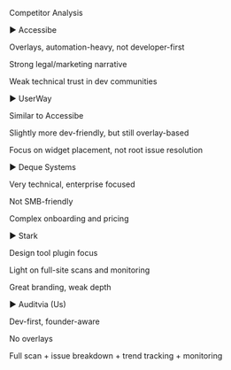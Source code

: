 Competitor Analysis

▶️ Accessibe

Overlays, automation-heavy, not developer-first

Strong legal/marketing narrative

Weak technical trust in dev communities

▶️ UserWay

Similar to Accessibe

Slightly more dev-friendly, but still overlay-based

Focus on widget placement, not root issue resolution

▶️ Deque Systems

Very technical, enterprise focused

Not SMB-friendly

Complex onboarding and pricing

▶️ Stark

Design tool plugin focus

Light on full-site scans and monitoring

Great branding, weak depth

▶️ Auditvia (Us)

Dev-first, founder-aware

No overlays

Full scan + issue breakdown + trend tracking + monitoring